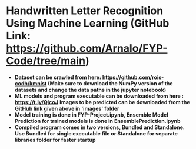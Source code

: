 # Handwritten Letter Recognition Using Machine Learning (GitHub Link: https://github.com/Arnalo/FYP-Code/tree/main)

- **Dataset can be crawled from here:  https://github.com/rois-codh/kmnist (Make sure to download the NumPy version of the datasets and change the data paths in the jupyter notebook)**
- **ML models and program executable can be downloaded from here : https://t.ly/QjcoJ**
  **Images to be predicted can be downloaded from the GitHub link given above in 'images' folder**
- **Model training is done in FYP-Project.ipynb, Ensemble Model Prediction for trained models is done in EnsemblePrediction.ipynb**
- **Compiled program comes in two versions, Bundled and Standalone. Use Bundled for single executable file or Standalone for separate libraries folder for faster startup**
